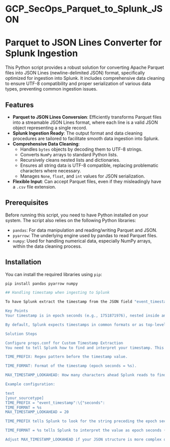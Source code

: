# GCP_SecOps_Parquet_to_Splunk_JSON

# Parquet to JSON Lines Converter for Splunk Ingestion

This Python script provides a robust solution for converting Apache Parquet files into JSON Lines (newline-delimited JSON) format, specifically optimized for ingestion into Splunk. It includes comprehensive data cleaning to ensure UTF-8 compatibility and proper serialization of various data types, preventing common ingestion issues.

## Features

* **Parquet to JSON Lines Conversion**: Efficiently transforms Parquet files into a streamable JSON Lines format, where each line is a valid JSON object representing a single record.
* **Splunk Ingestion Ready**: The output format and data cleaning procedures are tailored to facilitate smooth data ingestion into Splunk.
* **Comprehensive Data Cleaning**:
    * Handles `bytes` objects by decoding them to UTF-8 strings.
    * Converts `NumPy` arrays to standard Python lists.
    * Recursively cleans nested lists and dictionaries.
    * Ensures all string data is UTF-8 compatible, replacing problematic characters where necessary.
    * Manages `None`, `float`, and `int` values for JSON serialization.
* **Flexible Input**: Can accept Parquet files, even if they misleadingly have a `.csv` file extension.

## Prerequisites

Before running this script, you need to have Python installed on your system. The script also relies on the following Python libraries:

* `pandas`: For data manipulation and reading/writing Parquet and JSON.
* `pyarrow`: The underlying engine used by pandas to read Parquet files.
* `numpy`: Used for handling numerical data, especially NumPy arrays, within the data cleaning process.

## Installation

You can install the required libraries using `pip`:

```bash
pip install pandas pyarrow numpy

## Handling timestamp when ingesting to Splunk

To have Splunk extract the timestamp from the JSON field "event_timestamp" when uploading data via Add Data, you'll need to configure Splunk to recognize and parse this custom timestamp format, as Splunk does not natively extract timestamps from nested JSON fields in this structure by default.

Key Points
Your timestamp is in epoch seconds (e.g., 1751871976), nested inside an object, not as a top-level field.

By default, Splunk expects timestamps in common formats or as top-level fields, so custom configuration is needed.

Solution Steps

Configure props.conf for Custom Timestamp Extraction
You need to tell Splunk how to find and interpret your timestamp. This is done via the props.conf file:

TIME_PREFIX: Regex pattern before the timestamp value.

TIME_FORMAT: Format of the timestamp (epoch seconds = %s).

MAX_TIMESTAMP_LOOKAHEAD: How many characters ahead Splunk reads to find the timestamp.

Example configuration:

text
[your_sourcetype]
TIME_PREFIX = "event_timestamp":\{"seconds":
TIME_FORMAT = %s
MAX_TIMESTAMP_LOOKAHEAD = 20

TIME_PREFIX tells Splunk to look for the string preceding the epoch seconds value.

TIME_FORMAT = %s tells Splunk to interpret the value as epoch seconds (UNIX time).

Adjust MAX_TIMESTAMP_LOOKAHEAD if your JSON structure is more complex or the value appears further in the line.

